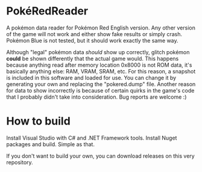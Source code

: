 # PokéRedReader
A pokémon data reader for Pokémon Red English version. Any other version of the game will not work and either show fake results or simply crash. Pokémon Blue is not tested, but it should work exactly the same way.

Although "legal" pokémon data *should* show up correctly, glitch pokémon **could** be shown differently that the actual game would. This happens because anything read after memory location 0x8000 is not ROM data, it's basically anything else: RAM, VRAM, SRAM, etc. For this reason, a snapshot is included in this software and loaded for use. You can change it by generating your own and replacing the "pokered.dump" file. Another reason for data to show incorrectly is because of certain quirks in the game's code that I probably didn't take into consideration. Bug reports are welcome :)

# How to build
Install Visual Studio with C# and .NET Framework tools. Install Nuget packages and build. Simple as that.

If you don't want to build your own, you can download releases on this very repository.
